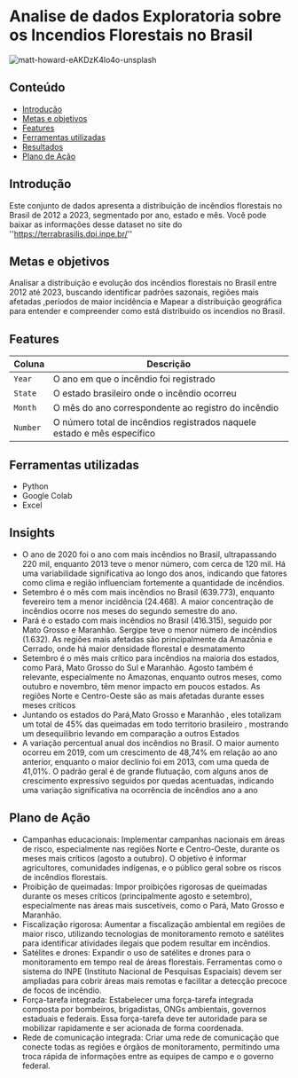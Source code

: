 # Analise de dados Exploratoria sobre os  Incendios Florestais no Brasil
![matt-howard-eAKDzK4lo4o-unsplash](https://github.com/user-attachments/assets/cea6badd-5adf-4a44-9980-c731e1c2a947)

## Conteúdo

- [Introdução](#introdução)
- [Metas e objetivos](#metas-e-objetivos)
- [Features](#features)
- [Ferramentas utilizadas](#ferramentas-utilizadas)
- [Resultados](#insights)
- [Plano de Ação](#plano-de-ação)

## Introdução
Este conjunto de dados apresenta a distribuição de incêndios florestais no Brasil de 2012 a 2023, segmentado por ano, estado e mês. Você pode baixar as informações desse dataset no site do ''https://terrabrasilis.dpi.inpe.br/''

## Metas e objetivos
Analisar a distribuição e evolução dos incêndios florestais no Brasil entre 2012 até 2023, buscando identificar padrões sazonais, regiões mais afetadas ,períodos de maior incidência e Mapear a distribuição geográfica para entender e compreender como está distribuido os incendios no Brasil.

## Features
| Coluna          | Descrição                                                   |
|-----------------|-------------------------------------------------------------|
| `Year`    	  | O ano em que o incêndio foi registrado                            |
| `State`        | O estado brasileiro onde o incêndio ocorreu                                                      |
| `Month` | O mês do ano correspondente ao registro do incêndio                                                    |
| `Number`       | O número total de incêndios registrados naquele estado e mês específico                                           |

## Ferramentas utilizadas
- Python
- Google Colab
- Excel

## Insights
- O ano de 2020 foi o ano com mais incêndios no Brasil, ultrapassando 220 mil, enquanto 2013 teve o menor número, com cerca de 120 mil. Há uma variabilidade significativa ao longo dos anos, indicando que fatores como clima e região influenciam fortemente a quantidade de incêndios.
- Setembro é o mês com mais incêndios no Brasil (639.773), enquanto fevereiro tem a menor incidência (24.468). A maior concentração de incêndios ocorre nos meses do segundo semestre do ano.
- Pará é o estado com mais incêndios no Brasil (416.315), seguido por Mato Grosso e Maranhão. Sergipe teve o menor número de incêndios (1.632). As regiões mais afetadas são principalmente da Amazônia e Cerrado, onde há maior densidade florestal e desmatamento
- Setembro é o mês mais crítico para incêndios na maioria dos estados, como Pará, Mato Grosso do Sul e Maranhão. Agosto também é relevante, especialmente no Amazonas, enquanto outros meses, como outubro e novembro, têm menor impacto em poucos estados. As regiões Norte e Centro-Oeste são as mais afetadas durante esses meses críticos
- Juntando os estados do Pará,Mato Grosso e Maranhão , eles totalizam um total de 45% das queimadas em todo territorio brasileiro , mostrando um desequilibrio levando em comparação a outros Estados
- A variação percentual anual dos incêndios no Brasil. O maior aumento ocorreu em 2019, com um crescimento de 48,74% em relação ao ano anterior, enquanto o maior declínio foi em 2013, com uma queda de 41,01%. O padrão geral é de grande flutuação, com alguns anos de crescimento expressivo seguidos por quedas acentuadas, indicando uma variação significativa na ocorrência de incêndios ano a ano

## Plano de Ação
- Campanhas educacionais: Implementar campanhas nacionais em áreas de risco, especialmente nas regiões Norte e Centro-Oeste, durante os meses mais críticos (agosto a outubro). O objetivo é informar agricultores, comunidades indígenas, e o público geral sobre os riscos de incêndios florestais.
- Proibição de queimadas: Impor proibições rigorosas de queimadas durante os meses críticos (principalmente agosto e setembro), especialmente nas áreas mais suscetíveis, como o Pará, Mato Grosso e Maranhão.
- Fiscalização rigorosa: Aumentar a fiscalização ambiental em regiões de maior risco, utilizando tecnologias de monitoramento remoto e satélites para identificar atividades ilegais que podem resultar em incêndios.
- Satélites e drones: Expandir o uso de satélites e drones para o monitoramento em tempo real de áreas florestais. Ferramentas como o sistema do INPE (Instituto Nacional de Pesquisas Espaciais) devem ser ampliadas para cobrir áreas mais remotas e facilitar a detecção precoce de focos de incêndio.
- Força-tarefa integrada: Estabelecer uma força-tarefa integrada composta por bombeiros, brigadistas, ONGs ambientais, governos estaduais e federais. Essa força-tarefa deve ter autoridade para se mobilizar rapidamente e ser acionada de forma coordenada.
- Rede de comunicação integrada: Criar uma rede de comunicação que conecte todas as regiões e órgãos de monitoramento, permitindo uma troca rápida de informações entre as equipes de campo e o governo federal.
